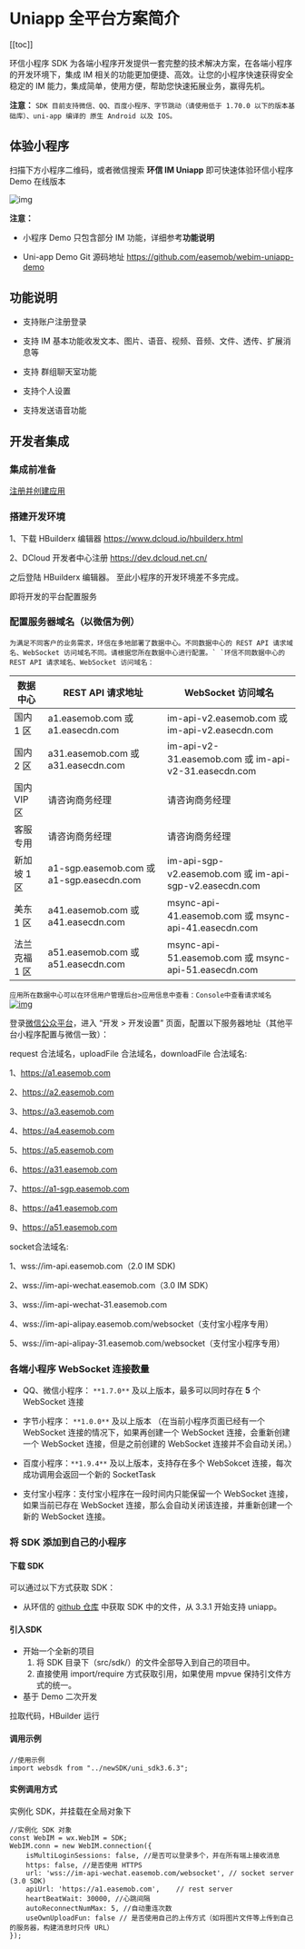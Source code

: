 # Uniapp 全平台方案简介

[[toc]]

环信小程序 SDK 为各端小程序开发提供一套完整的技术解决方案，在各端小程序的开发环境下，集成 IM 相关的功能更加便捷、高效。让您的小程序快速获得安全稳定的 IM 能力，集成简单，使用方便，帮助您快速拓展业务，赢得先机。

**注意：** `SDK 目前支持微信、QQ、百度小程序、字节跳动（请使用低于 1.70.0 以下的版本基础库）、uni-app 编译的 原生 Android 以及 IOS。`

## 体验小程序

扫描下方小程序二维码，或者微信搜索 **环信 IM Uniapp** 即可快速体验环信小程序 Demo 在线版本

![img](https://docs-im.easemob.com/_media/im/applet/%E5%B0%8F%E7%A8%8B%E5%BA%8F%E7%A0%81.jpg?w=600&tok=203c2b)

**注意：**

- 小程序 Demo 只包含部分 IM 功能，详细参考**功能说明**

- Uni-app Demo Git 源码地址 https://github.com/easemob/webim-uniapp-demo

## 功能说明

- 支持账户注册登录

- 支持 IM 基本功能收发文本、图片、语音、视频、音频、文件、透传、扩展消息等

- 支持 群组聊天室功能

- 支持个人设置

- 支持发送语音功能

## 开发者集成

### 集成前准备

[注册并创建应用](https://docs-im.easemob.com/im/quickstart/guide/experience#注册并创建应用)

### 搭建开发环境

1、下载 HBuilderx 编辑器 https://www.dcloud.io/hbuilderx.html

2、DCloud 开发者中心注册 https://dev.dcloud.net.cn/

之后登陆 HBuilderx 编辑器。 至此小程序的开发环境差不多完成。

即将开发的平台配置服务

### 配置服务器域名（以微信为例）

```
为满足不同客户的业务需求，环信在多地部署了数据中心。不同数据中心的 REST API 请求域名、WebSocket 访问域名不同。请根据您所在数据中心进行配置。` `环信不同数据中心的 REST API 请求域名、WebSocket 访问域名：
```

| 数据中心      | REST API 请求地址                        | WebSocket 访问域名                                     |
| ------------- | ---------------------------------------- | ------------------------------------------------------ |
| 国内 1 区     | a1.easemob.com 或 a1.easecdn.com         | im-api-v2.easemob.com 或 im-api-v2.easecdn.com         |
| 国内 2 区     | a31.easemob.com 或 a31.easecdn.com       | im-api-v2-31.easemob.com 或 im-api-v2-31.easecdn.com   |
| 国内 VIP 区   | 请咨询商务经理                           | 请咨询商务经理                                         |
| 客服专用      | 请咨询商务经理                           | 请咨询商务经理                                         |
| 新加坡 1 区   | a1-sgp.easemob.com 或 a1-sgp.easecdn.com | im-api-sgp-v2.easemob.com 或 im-api-sgp-v2.easecdn.com |
| 美东 1 区     | a41.easemob.com 或 a41.easecdn.com       | msync-api-41.easemob.com 或 msync-api-41.easecdn.com   |
| 法兰克福 1 区 | a51.easemob.com 或 a51.easecdn.com       | msync-api-51.easemob.com 或 msync-api-51.easecdn.com   |

`应用所在数据中心可以在环信用户管理后台>应用信息中查看：Console中查看请求域名 `[![img](https://docs-im.easemob.com/_media/im/server/ready/console%E6%9F%A5%E7%9C%8B%E5%8F%AF%E7%94%A8%E5%8C%BA.jpg?w=800&tok=79849f)](https://docs-im.easemob.com/_detail/im/server/ready/console查看可用区.jpg?id=im%3Aapplet%3Auniapp)

登录[微信公众平台](https://mp.weixin.qq.com/)，进入 “开发 > 开发设置” 页面，配置以下服务器地址（其他平台小程序配置与微信一致）：

request 合法域名，uploadFile 合法域名，downloadFile 合法域名:

1、https://a1.easemob.com

2、https://a2.easemob.com

3、https://a3.easemob.com

4、https://a4.easemob.com

5、https://a5.easemob.com

6、https://a31.easemob.com

7、https://a1-sgp.easemob.com

8、https://a41.easemob.com

9、https://a51.easemob.com

socket合法域名:

1、wss://im-api.easemob.com（2.0 IM SDK)

2、wss://im-api-wechat.easemob.com（3.0 IM SDK）

3、wss://im-api-wechat-31.easemob.com

4、wss://im-api-alipay.easemob.com/websocket（支付宝小程序专用）

5、wss://im-api-alipay-31.easemob.com/websocket（支付宝小程序专用）



### 各端小程序 WebSocket 连接数量

- QQ、微信小程序： `**1.7.0**` 及以上版本，最多可以同时存在 **5** 个 WebSocket 连接

- 字节小程序： `**1.0.0**` 及以上版本 （在当前小程序页面已经有一个 WebSocket 连接的情况下，如果再创建一个 WebSocket 连接，会重新创建一个 WebSocket 连接，但是之前创建的 WebSocket 连接并不会自动关闭。）

- 百度小程序：`**1.9.4**` 及以上版本，支持存在多个 WebSokcet 连接，每次成功调用会返回一个新的 SocketTask

- 支付宝小程序：支付宝小程序在一段时间内只能保留一个 WebSocket 连接，如果当前已存在 WebSocket 连接，那么会自动关闭该连接，并重新创建一个新的 WebSocket 连接。

### 将 SDK 添加到自己的小程序

#### 下载 SDK

可以通过以下方式获取 SDK：

- 从环信的 [github 仓库](https://github.com/easemob/webim-uniapp-demo/tree/master/newSDK) 中获取 SDK 中的文件，从 3.3.1 开始支持 uniapp。

#### 引入SDK

- 开始一个全新的项目
  1. 将 SDK 目录下（src/sdk/）的文件全部导入到自己的项目中。
  2. 直接使用 import/require 方式获取引用，如果使用 mpvue 保持引文件方式的统一。
- 基于 Demo 二次开发

拉取代码，HBuilder 运行

#### 调用示例

```
//使用示例
import websdk from "../newSDK/uni_sdk3.6.3";
```

#### 实例调用方式

实例化 SDK，并挂载在全局对象下

```
//实例化 SDK 对象
const WebIM = wx.WebIM = SDK;
WebIM.conn = new WebIM.connection({
    isMultiLoginSessions: false, //是否可以登录多个，并在所有端上接收消息
    https: false, //是否使用 HTTPS 
    url: 'wss://im-api-wechat.easemob.com/websocket', // socket server (3.0 SDK)
    apiUrl: 'https://a1.easemob.com',    // rest server
    heartBeatWait: 30000, //心跳间隔
    autoReconnectNumMax: 5, //自动重连次数
    useOwnUploadFun: false // 是否使用自己的上传方式（如将图片文件等上传到自己的服务器，构建消息时只传 URL）
});
```
